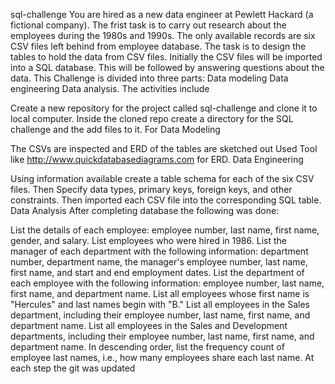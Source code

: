 sql-challenge
You are hired as a new data engineer at Pewlett Hackard (a fictional company).
The frist task is to carry out research about the employees during the 1980s and 1990s.
The only available records are six CSV files left behind from employee database.
The task is to design the tables to hold the data from CSV files.
Initially the CSV files will be imported into a SQL database.
This will be followed by answering questions about the data.
This Challenge is divided into three parts:
Data modeling
Data engineering
Data analysis.
The activities include

Create a new repository for the project called sql-challenge and clone it to local computer.
Inside the cloned repo create a directory for the SQL challenge and the add files to it.
For Data Modeling

The CSVs are inspected and ERD of the tables are sketched out
Used Tool like http://www.quickdatabasediagrams.com for ERD.
Data Engineering

Using information available create a table schema for each of the six CSV files.
Then Specify data types, primary keys, foreign keys, and other constraints.
Then imported each CSV file into the corresponding SQL table.
Data Analysis After completing database the following was done:

List the details of each employee: employee number, last name, first name, gender, and salary.
List employees who were hired in 1986.
List the manager of each department with the following information: department number, department name, the manager's employee number, last name, first name, and start and end employment dates.
List the department of each employee with the following information: employee number, last name, first name, and department name.
List all employees whose first name is "Hercules" and last names begin with "B."
List all employees in the Sales department, including their employee number, last name, first name, and department name.
List all employees in the Sales and Development departments, including their employee number, last name, first name, and department name.
In descending order, list the frequency count of employee last names, i.e., how many employees share each last name.
At each step the git was updated
